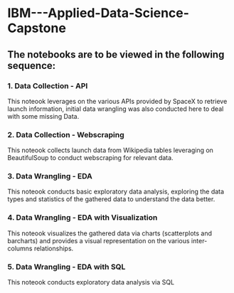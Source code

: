 # IBM---Applied-Data-Science-Capstone

## The notebooks are to be viewed in the following sequence: 

### 1. Data Collection - API
This noteook leverages on the various APIs provided by SpaceX to retrieve launch information, initial data wrangling was also conducted here to deal with some missing Data. 

### 2. Data Collection - Webscraping
This noteook collects launch data from Wikipedia tables leveraging on BeautifulSoup to conduct webscraping for relevant data.

### 3. Data Wrangling - EDA
This noteook conducts basic exploratory data analysis, exploring the data types and statistics of the gathered data to understand the data better.

### 4. Data Wrangling - EDA with Visualization
This noteook visualizes the gathered data via charts (scatterplots and barcharts) and provides a visual representation on the various inter-columns relationships.

### 5. Data Wrangling - EDA with SQL
This noteook conducts exploratory data analysis via SQL

